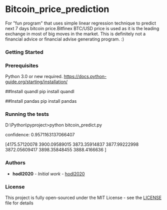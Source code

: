 # Bitcoin_price_prediction

For "fun program" that uses simple linear regression technique to predict next 7 days bitcoin price.Bitfinex BTC/USD price is used as it is the leading exchange in most of big moves in the market.
This is definitely not a financial advice or financial advise generating program. :)


### Getting Started

### Prerequisites
Python 3.0 or new required.
https://docs.python-guide.org/starting/installation/

##Install quandl 
pip install quandl

##Install pandas
pip install pandas

### Running the tests

D:\Python\pyproject>python bitcoin_predict.py

confidence:  0.9571163137066407

[4175.57120078 3900.09589015 3873.35914837 3877.99222998 3872.05609417
 3898.35848455 3888.4166636 ]

### Authors

* **hodl2020** - *Initial work* - [hodl2020](https://github.com/hodl2020)


### License

This project is fully open-sourced under the MIT License - see the [LICENSE](LICENSE) file for details

